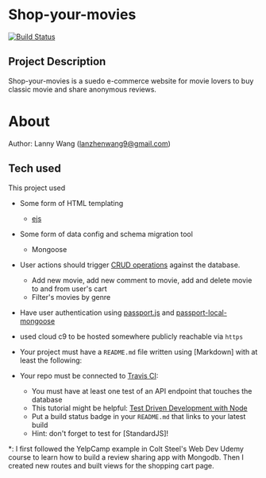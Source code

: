 # Shop-your-movies
[![Build Status](https://travis-ci.com/LannyWang009/Shop-Your-Movies.svg?branch=master)](https://travis-ci.com/LannyWang009/Shop-Your-Movies)

## Project Description
Shop-your-movies is a suedo e-commerce website for movie lovers to buy classic movie and share anonymous reviews. 

# About

Author: Lanny Wang (lanzhenwang9@gmail.com)

## Tech used

This project used
- Some form of HTML templating
  -  [ejs](https://ejs.co/)

- Some form of data config and schema migration tool
  - Mongoose

- User actions should trigger [CRUD operations](https://en.wikipedia.org/wiki/Create,_read,_update_and_delete) against the database.
  - Add new movie, add new comment to movie, add and delete movie to and from user's cart
  - Filter's movies by genre

- Have user authentication using [passport.js](http://www.passportjs.org/) and [passport-local-mongoose](https://www.npmjs.com/package/passport-local-mongoose)

- used cloud c9 to be hosted somewhere publicly reachable via `https`

- Your project must have a `README.md` file written using [Markdown] with at least the following:

- Your repo must be connected to [Travis CI](https://travis-ci.org/):
  - You must have at least one test of an API endpoint that touches the database
  - This tutorial might be helpful: [Test Driven Development with Node](https://mherman.org/blog/test-driven-development-with-node/)
  - Put a build status badge in your `README.md` that links to your latest build
  - Hint: don't forget to test for [StandardJS]!

*:
I first followed the YelpCamp example in Colt Steel's Web Dev Udemy course to learn how to build a review sharing app with Mongodb. Then I created new routes and built views for the shopping cart page. 

